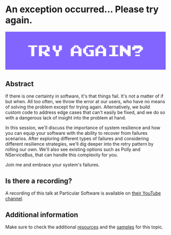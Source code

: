 # An exception occurred... Please try again.

![try-again](try-again-banner.jpg) 

## Abstract

If there is one certainty in software, it's that things fail. It's not a matter of if but when. All too often, we throw the error at our users, who have no means of solving the problem except for trying again. Alternatively, we build custom code to address edge cases that can't easily be fixed, and we do so with a dangerous lack of insight into the problem at hand.

In this session, we'll discuss the importance of system resilience and how you can equip your software with the ability to recover from failures scenarios. After exploring different types of failures and considering different resilience strategies, we'll dig deeper into the retry pattern by rolling our own. We'll also see existing options such as Polly and NServiceBus, that can handle this complexity for you.

Join me and embrace your system's failures.

## Is there a recording?

A recording of this talk at Particular Software is available on [their YouTube channel](https://www.youtube.com/watch?v=gSQxtgw1Qz4).

## Additional information

Make sure to check the additional [resources](resources) and the [samples](samples) for this topic.
